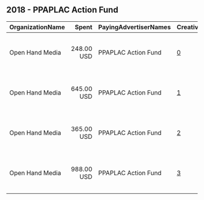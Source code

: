 ## 2018 - PPAPLAC Action Fund 
|OrganizationName|Spent|PayingAdvertiserNames|CreativeUrls|Impressions|Genders|AgeBrackets|CountryCodes|BillingAddresses|CandidateBallotInformation|
|:---|---:|:---|:---|---:|:---|:---|:---|:---|:---|
|Open Hand Media|248.00 USD|PPAPLAC Action Fund|[0](https://www.snap.com/political-ads/asset/0474f7e310547574cb066bb4695a233a77a08c813b4cac3a3acc86a5b9dbef56?mediaType=mov)|42,689|FEMALE|18+|united states|"235 E. Broadway, Suite 320, Long Beach, CA,Long Beach,90803,US"||
|Open Hand Media|645.00 USD|PPAPLAC Action Fund|[1](https://www.snap.com/political-ads/asset/462d0f1e579ab6ce99258762ae40bed3f517d315fd2b384ec5f0968c2304beca?mediaType=mov)|114,978|FEMALE|18+|united states|"235 E. Broadway, Suite 320, Long Beach, CA,Long Beach,90803,US"||
|Open Hand Media|365.00 USD|PPAPLAC Action Fund|[2](https://www.snap.com/political-ads/asset/9b156cd7a8b55cad4b087414651ea3c44a7a9295d3fd8a03fb4213350bc8ad20?mediaType=mov)|68,135|FEMALE|18+|united states|"235 E. Broadway, Suite 320, Long Beach, CA,Long Beach,90803,US"||
|Open Hand Media|988.00 USD|PPAPLAC Action Fund|[3](https://www.snap.com/political-ads/asset/d396d9032f8ac0bc6c3210950072b24d8ea1352ea95ea73cc59bbe9a8c4b906c?mediaType=mov)|179,410|FEMALE|18+|united states|"235 E. Broadway, Suite 320, Long Beach, CA,Long Beach,90803,US"||
